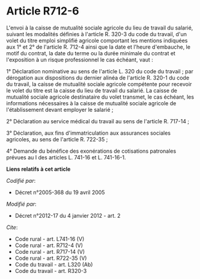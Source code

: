 # Article R712-6

L'envoi à la caisse de mutualité sociale agricole du lieu de travail du salarié, suivant les modalités définies à l'article
R. 320-3 du code du travail, d'un volet du titre emploi simplifié agricole comportant les mentions indiquées aux 1° et 2° de
l'article R. 712-4 ainsi que la date et l'heure d'embauche, le motif du contrat, la date du terme ou la durée minimale du
contrat et l'exposition à un risque professionnel le cas échéant, vaut : 

1° Déclaration nominative au sens de l'article L. 320 du code du travail ; par dérogation aux dispositions du dernier alinéa
de l'article R. 320-1 du code du travail, la caisse de mutualité sociale agricole compétente pour recevoir le volet du titre
est la caisse du lieu de travail du salarié. La caisse de mutualité sociale agricole destinataire du volet transmet, le cas
échéant, les informations nécessaires à la caisse de mutualité sociale agricole de l'établissement devant employer le
salarié ; 

2° Déclaration au service médical du travail au sens de l'article R. 717-14 ; 

3° Déclaration, aux fins d'immatriculation aux assurances sociales agricoles, au sens de l'article R. 722-35 ; 

4° Demande du bénéfice des exonérations de cotisations patronales prévues au I des articles L. 741-16 et L. 741-16-1.

**Liens relatifs à cet article**

_Codifié par_:

  - Décret n°2005-368 du 19 avril 2005

_Modifié par_:

  - Décret n°2012-17 du 4 janvier 2012 - art. 2

_Cite_:

  - Code rural - art. L741-16 (V)
  - Code rural - art. R712-4 (V)
  - Code rural - art. R717-14 (V)
  - Code rural - art. R722-35 (V)
  - Code du travail - art. L320 (Ab)
  - Code du travail - art. R320-3
